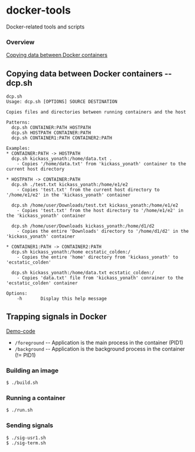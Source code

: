 # docker-tools
Docker-related tools and scripts

### Overview

[Copying data between Docker containers](https://medium.com/@gchudnov/copying-data-between-docker-containers-26890935da3f)

## Copying data between Docker containers -- dcp.sh

```shell
dcp.sh 
Usage: dcp.sh [OPTIONS] SOURCE DESTINATION

Copies files and directories between running containers and the host

Patterns:
  dcp.sh CONTAINER:PATH HOSTPATH
  dcp.sh HOSTPATH CONTAINER:PATH
  dcp.sh CONTAINER1:PATH CONTAINER2:PATH

Examples:
* CONTAINER:PATH -> HOSTPATH
  dcp.sh kickass_yonath:/home/data.txt .
    - Copies '/home/data.txt' from 'kickass_yonath' container to the current host directory

* HOSTPATH -> CONTAINER:PATH
  dcp.sh ./test.txt kickass_yonath:/home/e1/e2
    - Copies 'test.txt' from the current host directory to '/home/e1/e2' in the 'kickass_yonath' container

  dcp.sh /home/user/Downloads/test.txt kickass_yonath:/home/e1/e2
    - Copies 'test.txt' from the host directory to '/home/e1/e2' in the 'kickass_yonath' container

  dcp.sh /home/user/Downloads kickass_yonath:/home/d1/d2
    - Copies the entire 'Downloads' directory to '/home/d1/d2' in the 'kickass_yonath' container

* CONTAINER1:PATH -> CONTAINER2:PATH
  dcp.sh kickass_yonath:/home ecstatic_colden:/
    - Copies the entire 'home' directory from 'kickass_yonath' to 'ecstatic_colden'

  dcp.sh kickass_yonath:/home/data.txt ecstatic_colden:/
    - Copies 'data.txt' file from 'kickass_yonath' conrainer to the 'ecstatic_colden' container

Options:
    -h       Display this help message

```


## Trapping signals in Docker
[Demo-code](https://github.com/gchudnov/docker-tools/tree/master/signals)

* `/foreground` -- Application is the main process in the container (PID1)
* `/background` -- Application is the background process in the container (!= PID1)

### Building an image
```bash
$ ./build.sh
```

### Running a container
```bash
$ ./run.sh
```

### Sending signals
```bash
$ ./sig-usr1.sh
$ ./sig-term.sh
```

